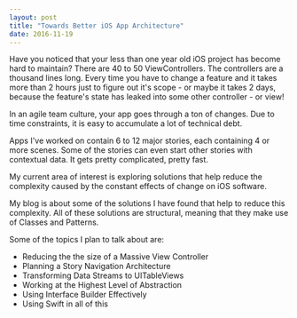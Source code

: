 ```yaml
---
layout: post
title: "Towards Better iOS App Architecture"
date: 2016-11-19
---
```


Have you noticed that your less than one year old iOS project has become hard to maintain? There are 40 to 50 ViewControllers. The controllers are a thousand lines long. Every time you have to change a feature and it takes more than 2 hours just to figure out it's scope - or maybe it takes 2 days, because the feature's state has leaked into some other controller - or view!

In an agile team culture, your app goes through a ton of changes. Due to time constraints, it is easy to accumulate a lot of technical debt. 

Apps I've worked on contain 6 to 12 major stories, each containing 4 or more scenes. Some of the stories can even start other stories with contextual data. It gets pretty complicated, pretty fast. 

My current area of interest is exploring solutions that help reduce the complexity caused by the constant effects of change on iOS software. 

My blog is about some of the solutions I have found that help to reduce this complexity. All of these solutions are structural, meaning that they make use of Classes and Patterns.  

Some of the topics I plan to talk about are:

- Reducing the the size of a Massive View Controller  
- Planning a Story Navigation Architecture
- Transforming Data Streams to UITableViews
- Working at the Highest Level of Abstraction
- Using Interface Builder Effectively
- Using Swift in all of this













